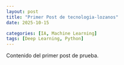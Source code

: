 ```yaml
---
layout: post
title: "Primer Post de tecnologia-lozanos"
date: 2025-10-15

categories: [IA, Machine Learning] 
tags: [Deep Learning, Python]
---
```

Contenido del primer post de prueba.